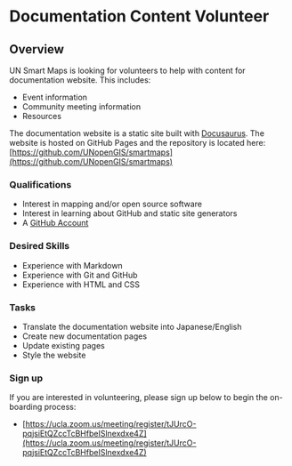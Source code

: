 # Documentation Content Volunteer

## Overview

UN Smart Maps is looking for volunteers to help with content for documentation website. This includes:

- Event information
- Community meeting information
- Resources

The documentation website is a static site built with [Docusaurus](https://docusaurus.io/). The website is hosted on GitHub Pages and the repository is located here: [https://github.com/UNopenGIS/smartmaps](https://github.com/UNopenGIS/smartmaps)

### Qualifications

- Interest in mapping and/or open source software
- Interest in learning about GitHub and static site generators
- A [GitHub Account](https://www.github.com/signup)

### Desired Skills

- Experience with Markdown
- Experience with Git and GitHub
- Experience with HTML and CSS

### Tasks

- Translate the documentation website into Japanese/English
- Create new documentation pages
- Update existing pages
- Style the website

### Sign up

If you are interested in volunteering, please sign up below to begin the on-boarding process: 
- [https://ucla.zoom.us/meeting/register/tJUrcO-pqjsiEtQZccTcBHfbeISlnexdxe4Z](https://ucla.zoom.us/meeting/register/tJUrcO-pqjsiEtQZccTcBHfbeISlnexdxe4Z)
